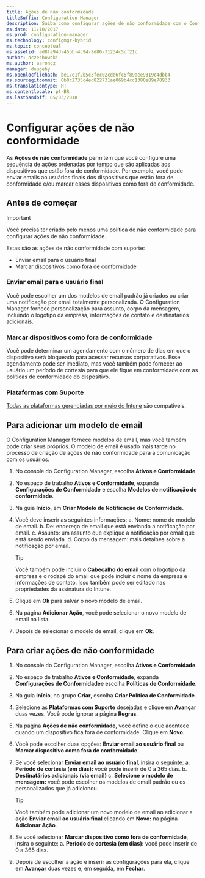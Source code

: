 ```yaml
---
title: Ações de não conformidade
titleSuffix: Configuration Manager
description: Saiba como configurar ações de não conformidade com o Configuration Manager
ms.date: 11/10/2017
ms.prod: configuration-manager
ms.technology: configmgr-hybrid
ms.topic: conceptual
ms.assetid: ad8fa94d-45bb-4c94-8d86-31234c5cf21c
author: aczechowski
ms.author: aaroncz
manager: dougeby
ms.openlocfilehash: be17e1f2b5c3fec02cdd6fc5f89aee9319c4dbb4
ms.sourcegitcommit: 0b0c2735c4ed822731ae069b4cc1380e89e78933
ms.translationtype: HT
ms.contentlocale: pt-BR
ms.lasthandoff: 05/03/2018
---
```

# <a name="set-up-actions-for-non-compliance"></a>Configurar ações de não conformidade

As **Ações de não conformidade** permitem que você configure uma sequência de ações ordenadas por tempo que são aplicadas aos dispositivos que estão fora de conformidade. Por exemplo, você pode enviar emails ao usuários finais dos dispositivos que estão fora de conformidade e/ou marcar esses dispositivos como fora de conformidade.

## <a name="before-you-begin"></a>Antes de começar

> [!IMPORTANT]
> Você precisa ter criado pelo menos uma política de não conformidade para configurar ações de não conformidade.

Estas são as ações de não conformidade com suporte:

- Enviar email para o usuário final
- Marcar dispositivos como fora de conformidade

### <a name="send-e-mail-to-end-user"></a>Enviar email para o usuário final

Você pode escolher um dos modelos de email padrão já criados ou criar uma notificação por email totalmente personalizada. O Configuration Manager fornece personalização para assunto, corpo da mensagem, incluindo o logotipo da empresa, informações de contato e destinatários adicionais.

### <a name="mark-devices-non-compliant"></a>Marcar dispositivos como fora de conformidade

Você pode determinar um agendamento com o número de dias em que o dispositivo será bloqueado para acessar recursos corporativos. Esse agendamento pode ser imediato, mas você também pode fornecer ao usuário um período de cortesia para que ele fique em conformidade com as políticas de conformidade do dispositivo.

### <a name="supported-platforms"></a>Plataformas com Suporte

[Todas as plataformas gerenciadas por meio do Intune](https://docs.microsoft.com/intune/supported-devices-browsers) são compatíveis.

## <a name="to-add-an-email-template"></a>Para adicionar um modelo de email

O Configuration Manager fornece modelos de email, mas você também pode criar seus próprios. O modelo de email é usado mais tarde no processo de criação de ações de não conformidade para a comunicação com os usuários.

1. No console do Configuration Manager, escolha **Ativos e Conformidade**.

2. No espaço de trabalho **Ativos e Conformidade**, expanda **Configurações de Conformidade** e escolha **Modelos de notificação de conformidade**.

3. Na guia **Início**, em **Criar Modelo de Notificação de Conformidade**.

4. Você deve inserir as seguintes informações: a. Nome: nome de modelo de email.
    b. De: endereço de email que está enviando a notificação por email.
    c. Assunto: um assunto que explique a notificação por email que está sendo enviada.
    d. Corpo da mensagem: mais detalhes sobre a notificação por email.

    > [!TIP] 
    > Você também pode incluir o **Cabeçalho do email** com o logotipo da empresa e o rodapé do email que pode incluir o nome da empresa e informações de contato. Isso também pode ser editado nas propriedades da assinatura do Intune.

5. Clique em **Ok** para salvar o novo modelo de email.

6. Na página **Adicionar Ação**, você pode selecionar o novo modelo de email na lista.

7. Depois de selecionar o modelo de email, clique em **Ok**.

## <a name="to-create-actions-for-non-compliance"></a>Para criar ações de não conformidade

1. No console do Configuration Manager, escolha **Ativos e Conformidade**.

2. No espaço de trabalho **Ativos e Conformidade**, expanda **Configurações de Conformidade**e escolha **Políticas de Conformidade**.

3. Na guia **Início**, no grupo **Criar**, escolha **Criar Política de Conformidade**.

4. Selecione as **Plataformas com Suporte** desejadas e clique em **Avançar** duas vezes. Você pode ignorar a página **Regras**.

5. Na página **Ações de não conformidade**, você define o que acontece quando um dispositivo fica fora de conformidade. Clique em **Novo**.
6. Você pode escolher duas opções: **Enviar email ao usuário final** ou **Marcar dispositivo como fora de conformidade**.

7. Se você selecionar **Enviar email ao usuário final**, insira o seguinte: a. **Período de cortesia (em dias):** você pode inserir de 0 a 365 dias.
    b. **Destinatários adicionais (via email)** c. **Selecione o modelo de mensagem:** você pode escolher os modelos de email padrão ou os personalizados que já adicionou.
    
    > [!TIP] 
    > Você também pode adicionar um novo modelo de email ao adicionar a ação **Enviar email ao usuário final** clicando em **Novo:** na página **Adicionar Ação**.

8. Se você selecionar **Marcar dispositivo como fora de conformidade**, insira o seguinte: a. **Período de cortesia (em dias):** você pode inserir de 0 a 365 dias.

9. Depois de escolher a ação e inserir as configurações para ela, clique em **Avançar** duas vezes e, em seguida, em **Fechar**.


